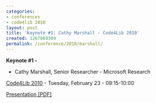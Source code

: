 ```yaml
---
categories:
- conferences
- code4lib 2010
layout: post
title: 'Keynote #1: Cathy Marshall - Code4Lib 2010'
created: 1267069309
permalink: /conference/2010/marshall/
---
```

<strong>Keynote #1 - </strong>
<ul>
<li>Cathy Marshall, Senior Researcher - Microsoft Research</li>
</ul>

<a href="/conference/2010/schedule">Code4Lib 2010</a> - Tuesday, February 23 - 09:15-10:00

<a href="/files/Marshall-code4lib2010-keynote.pdf">Presentation [PDF]</a>
